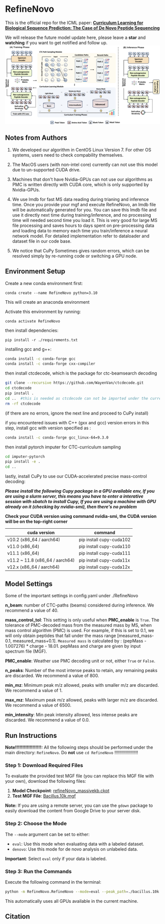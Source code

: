 # RefineNovo

This is the official repo for the ICML paper: **[Curriculum Learning for Biological Sequence Prediction: The Case of De Novo Peptide Sequencing](https://www.icml.com/)**

We will release the future model update here, please leave a **star** and **watching** if you want to get notified and follow up.
![prime](./assets/Glancing.png)



## Notes from Authors 

1. We developed our algorithm in CentOS Linux Version 7. For other OS systems, users need to check compability themselves.

2.  The MacOS users (with non-intel core) currently can not use this model due to un-supported CUDA drive.

3.  Machines that don't have Nvidia-GPUs can not use our algorithms as PMC is written directly with CUDA core, which is only supported by Nvidia-GPUs.

4.  We use lmdb for fast MS data reading during trianing and inference time. Once you provide your mgf and execute RefineNovo, an lmdb file will be automatically generated for you. You can save this lmdb file and use it directly next time during training/inference, and no processing time will needed second time you load it. This is very good for large MS file processing and saves hours to days spent on pre-processing data and loading data to memory each time you train/inference a neural network model. For detailed implementation refer to dataloader and dataset file in our code base. 

5. We notice that CuPy Sometimes gives random errors, which can be resolved simply by re-running code or switching a GPU node.
   
## Environment Setup



Create a new conda environment first:

```
conda create --name RefineNovo python=3.10
```

This will create an anaconda environment

Activate this environment by running:

```
conda activate RefineNovo
```

then install dependencies:

```
pip install -r ./requirements.txt
```

installing gcc and g++:

```bash
conda install -c conda-forge gcc
conda install -c conda-forge cxx-compiler
```

then install ctcdecode, which is the package for ctc-beamsearch decoding

```bash
git clone --recursive https://github.com/WayenVan/ctcdecode.git
cd ctcdecode
pip install .
cd ..  #this is needed as ctcdecode can not be imported under the current directory
rm -rf ctcdecode
```

(if there are no errors, ignore the next line and proceed to CuPy install)

if you encountered issues with C++ (gxx and gcc) version errors in this step, install gcc with version specified as :  

```bash
conda install -c conda-forge gcc_linux-64=9.3.0
```

then install pytorch imputer for CTC-curriculum sampling

```bash
cd imputer-pytorch
pip install -e .
cd ..
```

lastly, install CuPy to use our CUDA-accelerated precise mass-control decoding:

**_Please install the following Cupy package in a GPU available env, If you are using a slurm server, this means you have to enter a interative session with sbatch to install Cupy, If you are using a machine with GPU already on it (checking by nvidia-smi), then there's no problem_**

**Check your CUDA version using command nvidia-smi, the CUDA version will be on the top-right corner**

| cuda version | command |
|-------|-------|
|v10.2 (x86_64 / aarch64)| pip install cupy-cuda102 |
|v11.0 (x86_64)| pip install cupy-cuda110 |
|v11.1 (x86_64)| pip install cupy-cuda111 |
|v11.2 ~ 11.8 (x86_64 / aarch64)| pip install cupy-cuda11x |
|v12.x (x86_64 / aarch64)| pip install cupy-cuda12x |




## Model Settings

Some of the important settings in config.yaml under ./RefineNovo 

**n_beam**: number of CTC-paths (beams) considered during inference. We recommend a value of 40.

**mass_control_tol**: This setting is only useful when **PMC_enable** is ```True```. The tolerance of PMC-decoded mass from the measured mass by MS, when mass control algorithm (PMC) is used. For example, if this is set to 0.1, we will only obtain peptides that fall under the mass range [measured_mass-0.1, measured_mass+0.1]. ```Measured mass``` is calculated by : (pepMass - 1.007276) * charge - 18.01. pepMass and charge are given by input spectrum file (MGF).

**PMC_enable**: Weather use PMC decoding unit or not, either ```True``` or ```False```.

**n_peaks**: Number of the most intense peaks to retain, any remaining peaks are discarded. We recommend a value of 800.

**min_mz**: Minimum peak m/z allowed, peaks with smaller m/z are discarded. We recommend a value of 1.

**max_mz**: Maximum peak m/z allowed, peaks with larger m/z are discarded. We recommend a value of 6500.

**min_intensity**: Min peak intensity allowed, less intense peaks are discarded. We recommend a value of 0.0.

## Run Instructions

**Note!!!!!!!!!!!!!!!!!!:** All the following steps should be performed under the main directory: `RefineNovo`. Do **not** use `cd RefineNovo` !!!!!!!!!!!!!!!!!!!

### Step 1: Download Required Files

To evaluate the provided test MGF file (you can replace this MGF file with your own), download the following files:

1. **Model Checkpoint**: [refineNovo_massivekb.ckpt](https://drive.google.com/file/d/1NtEIdrm1lccZRWOeO20-2c3Ekop-BhCJ/view?usp=sharing)
2. **Test MGF File**: [Bacillus.10k.mgf](https://drive.google.com/file/d/1HqfCETZLV9ZB-byU0pqNNRXbaPbTAceT/view?usp=drive_link)

**Note:** If you are using a remote server, you can use the `gdown` package to easily download the content from Google Drive to your server disk.

### Step 2: Choose the Mode

The `--mode` argument can be set to either:

- `eval`: Use this mode when evaluating data with a labeled dataset.
- `denovo`: Use this mode for de novo analysis on unlabeled data.

**Important**: Select `eval` only if your data is labeled.

### Step 3: Run the Commands

Execute the following command in the terminal:

```bash
python -m RefineNovo.RefineNovo --mode=eval --peak_path=./bacillus.10k.mgf --model=./refineNovo_massivekb.ckpt
```

This automatically uses all GPUs available in the current machine.

## Citation

